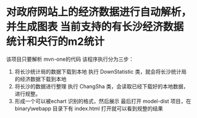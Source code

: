 # 对政府网站上的经济数据进行自动解析，并生成图表 当前支持的有长沙经济数据统计和央行的m2统计
该项目只要解析 mvn-one的代码
该程序执行分为三步：
1. 将长沙统计局的数据下载到本地
执行 DownStatistic 类，就会将长沙统计局的经济数据下载到本地
2. 将长沙的数据进行整理
执行 ChangSha 类，会读取已经下载好的本地数据，进行规整。
3. 形成一个可以被echart 识别的格式，然后展示
最后打开 model-dist 项目，在binary\webapp 目录下有 index.html 打开就可以看到规整的结果
